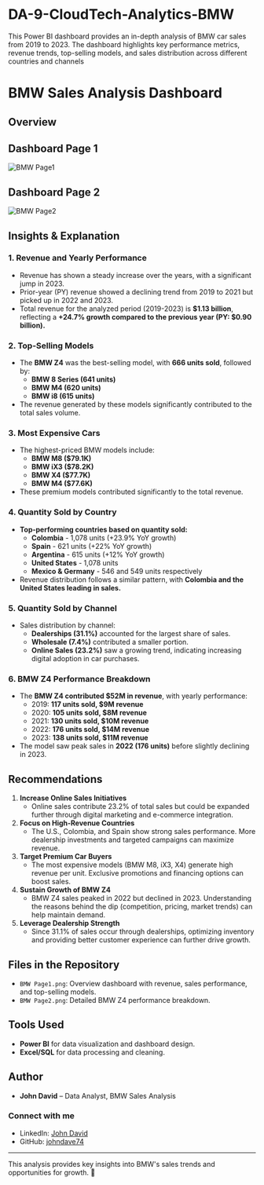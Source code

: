 # DA-9-CloudTech-Analytics-BMW
This Power BI dashboard provides an in-depth analysis of BMW car sales from 2019 to 2023. The dashboard highlights key performance metrics, revenue trends, top-selling models, and sales distribution across different countries and channels

# BMW Sales Analysis Dashboard
## Overview
## Dashboard Page 1
![BMW Page1](https://github.com/user-attachments/assets/540cb3bb-db57-4ede-9f28-0f4b82320104)

## Dashboard Page 2
![BMW Page2](https://github.com/user-attachments/assets/7431c656-47d8-4145-ac92-ba410998f073)

## Insights & Explanation

### 1. **Revenue and Yearly Performance**
- Revenue has shown a steady increase over the years, with a significant jump in 2023.
- Prior-year (PY) revenue showed a declining trend from 2019 to 2021 but picked up in 2022 and 2023.
- Total revenue for the analyzed period (2019-2023) is **$1.13 billion**, reflecting a **+24.7% growth compared to the previous year (PY: $0.90 billion).**

### 2. **Top-Selling Models**
- The **BMW Z4** was the best-selling model, with **666 units sold**, followed by:
  - **BMW 8 Series (641 units)**
  - **BMW M4 (620 units)**
  - **BMW i8 (615 units)**
- The revenue generated by these models significantly contributed to the total sales volume.

### 3. **Most Expensive Cars**
- The highest-priced BMW models include:
  - **BMW M8 ($79.1K)**
  - **BMW iX3 ($78.2K)**
  - **BMW X4 ($77.7K)**
  - **BMW M4 ($77.6K)**
- These premium models contributed significantly to the total revenue.

### 4. **Quantity Sold by Country**
- **Top-performing countries based on quantity sold:**
  - **Colombia** - 1,078 units (+23.9% YoY growth)
  - **Spain** - 621 units (+22% YoY growth)
  - **Argentina** - 615 units (+12% YoY growth)
  - **United States** - 1,078 units
  - **Mexico & Germany** - 546 and 549 units respectively
- Revenue distribution follows a similar pattern, with **Colombia and the United States leading in sales.**

### 5. **Quantity Sold by Channel**
- Sales distribution by channel:
  - **Dealerships (31.1%)** accounted for the largest share of sales.
  - **Wholesale (7.4%)** contributed a smaller portion.
  - **Online Sales (23.2%)** saw a growing trend, indicating increasing digital adoption in car purchases.

### 6. **BMW Z4 Performance Breakdown**
- The **BMW Z4 contributed $52M in revenue**, with yearly performance:
  - 2019: **117 units sold, $9M revenue**
  - 2020: **105 units sold, $8M revenue**
  - 2021: **130 units sold, $10M revenue**
  - 2022: **176 units sold, $14M revenue**
  - 2023: **138 units sold, $11M revenue**
- The model saw peak sales in **2022 (176 units)** before slightly declining in 2023.

## Recommendations
1. **Increase Online Sales Initiatives**
   - Online sales contribute 23.2% of total sales but could be expanded further through digital marketing and e-commerce integration.
2. **Focus on High-Revenue Countries**
   - The U.S., Colombia, and Spain show strong sales performance. More dealership investments and targeted campaigns can maximize revenue.
3. **Target Premium Car Buyers**
   - The most expensive models (BMW M8, iX3, X4) generate high revenue per unit. Exclusive promotions and financing options can boost sales.
4. **Sustain Growth of BMW Z4**
   - BMW Z4 sales peaked in 2022 but declined in 2023. Understanding the reasons behind the dip (competition, pricing, market trends) can help maintain demand.
5. **Leverage Dealership Strength**
   - Since 31.1% of sales occur through dealerships, optimizing inventory and providing better customer experience can further drive growth.

## Files in the Repository
- `BMW Page1.png`: Overview dashboard with revenue, sales performance, and top-selling models.
- `BMW Page2.png`: Detailed BMW Z4 performance breakdown.

## Tools Used
- **Power BI** for data visualization and dashboard design.
- **Excel/SQL** for data processing and cleaning.

## Author
- **John David** – Data Analyst, BMW Sales Analysis

### Connect with me
- LinkedIn: [John David](https://www.linkedin.com/in/john-david-b7b5781b3/)
- GitHub: [johndave74](https://github.com/johndave74)

---
This analysis provides key insights into BMW's sales trends and opportunities for growth. 🚀
